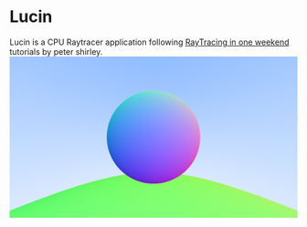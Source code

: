 # Lucin
Lucin is a CPU Raytracer application following [RayTracing in one weekend](https://raytracing.github.io/books/RayTracingInOneWeekend.html) tutorials by peter shirley.
![image](https://github.com/ErfanMo77/Lucin/blob/main/Lucin/image.jpg)
